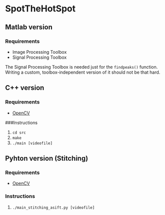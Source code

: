 SpotTheHotSpot
==============

## Matlab version

### Requirements
* Image Processing Toolbox
* Signal Processing Toolbox

The Signal Processing Toolbox is needed just for the `findpeaks()` function. Writing a custom, toolbox-independent version of it should not be that hard. 

## C++ version

### Requirements
* [OpenCV](http://opencv.org/)

###Instructions
1. `cd src`
2. `make`
3. `./main [videofile]`

## Pyhton version (Stitching)

### Requirements
* [OpenCV](http://opencv.org/)

### Instructions
1. `./main_stitching_asift.py [videofile]`
